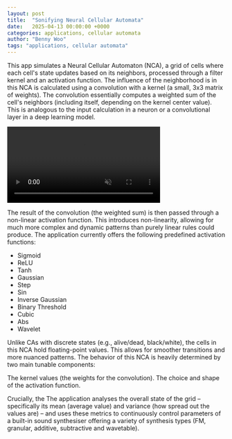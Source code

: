 ```yaml
---
layout: post
title:  "Sonifying Neural Cellular Automata"
date:   2025-04-13 00:00:00 +0000
categories: applications, cellular automata
author: "Benny Woo"
tags: "applications, cellular automata"
---
```


This app simulates a Neural Cellular Automaton (NCA), a grid of cells where each cell's state updates based on its neighbors, processed through a filter kernel and an activation function. The influence of the neighborhood is in this NCA is calculated using a convolution with a kernel (a small, 3x3 matrix of weights). The convolution essentially computes a weighted sum of the cell's neighbors (including itself, depending on the kernel center value). This is analogous to the input calculation in a neuron or a convolutional layer in a deep learning model.

<video width="70%" loop autoplay muted playsinline>
  <source src="{{ '/assets/videos/neural.mp4' | relative_url }}" type="video/mp4">
  Your browser does not support the video tag.
</video>

The result of the convolution (the weighted sum) is then passed through a non-linear activation function. This introduces non-linearity, allowing for much more complex and dynamic patterns than purely linear rules could produce. The application currently offers the following predefined activation functions:

* Sigmoid
* ReLU
* Tanh
* Gaussian
* Step
* Sin
* Inverse Gaussian
* Binary Threshold
* Cubic
* Abs
* Wavelet

Unlike CAs with discrete states (e.g., alive/dead, black/white), the cells in this NCA hold floating-point values. This allows for smoother transitions and more nuanced patterns. The behavior of this NCA is heavily determined by two main tunable components:

The kernel values (the weights for the convolution).
The choice and shape of the activation function.

Crucially, the The application analyses the overall state of the grid – specifically its mean (average value) and variance (how spread out the values are) – and uses these metrics to continuously control parameters of a built-in sound synthesiser offering a variety of synthesis types (FM, granular, additive, subtractive and wavetable).